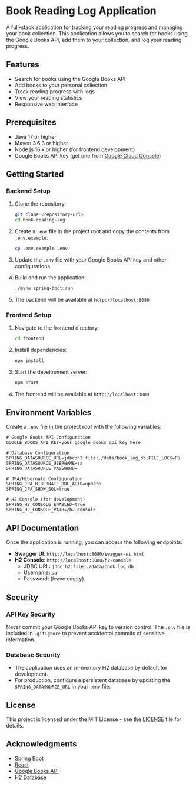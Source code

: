 # Book Reading Log Application

A full-stack application for tracking your reading progress and managing your book collection. This application allows you to search for books using the Google Books API, add them to your collection, and log your reading progress.

## Features

- Search for books using the Google Books API
- Add books to your personal collection
- Track reading progress with logs
- View your reading statistics
- Responsive web interface

## Prerequisites

- Java 17 or higher
- Maven 3.6.3 or higher
- Node.js 16.x or higher (for frontend development)
- Google Books API key (get one from [Google Cloud Console](https://console.cloud.google.com/))

## Getting Started

### Backend Setup

1. Clone the repository:
   ```bash
   git clone <repository-url>
   cd book-reading-log
   ```

2. Create a `.env` file in the project root and copy the contents from `.env.example`:
   ```bash
   cp .env.example .env
   ```

3. Update the `.env` file with your Google Books API key and other configurations.

4. Build and run the application:
   ```bash
   ./mvnw spring-boot:run
   ```

5. The backend will be available at `http://localhost:8080`

### Frontend Setup

1. Navigate to the frontend directory:
   ```bash
   cd frontend
   ```

2. Install dependencies:
   ```bash
   npm install
   ```

3. Start the development server:
   ```bash
   npm start
   ```

4. The frontend will be available at `http://localhost:3000`

## Environment Variables

Create a `.env` file in the project root with the following variables:

```
# Google Books API Configuration
GOOGLE_BOOKS_API_KEY=your_google_books_api_key_here

# Database Configuration
SPRING_DATASOURCE_URL=jdbc:h2:file:./data/book_log_db;FILE_LOCK=FS
SPRING_DATASOURCE_USERNAME=sa
SPRING_DATASOURCE_PASSWORD=

# JPA/Hibernate Configuration
SPRING_JPA_HIBERNATE_DDL_AUTO=update
SPRING_JPA_SHOW_SQL=true

# H2 Console (for development)
SPRING_H2_CONSOLE_ENABLED=true
SPRING_H2_CONSOLE_PATH=/h2-console
```

## API Documentation

Once the application is running, you can access the following endpoints:

- **Swagger UI**: `http://localhost:8080/swagger-ui.html`
- **H2 Console**: `http://localhost:8080/h2-console`
  - JDBC URL: `jdbc:h2:file:./data/book_log_db`
  - Username: `sa`
  - Password: (leave empty)

## Security

### API Key Security

Never commit your Google Books API key to version control. The `.env` file is included in `.gitignore` to prevent accidental commits of sensitive information.

### Database Security

- The application uses an in-memory H2 database by default for development.
- For production, configure a persistent database by updating the `SPRING_DATASOURCE_URL` in your `.env` file.

## License

This project is licensed under the MIT License - see the [LICENSE](LICENSE) file for details.

## Acknowledgments

- [Spring Boot](https://spring.io/projects/spring-boot)
- [React](https://reactjs.org/)
- [Google Books API](https://developers.google.com/books)
- [H2 Database](https://www.h2database.com/)
